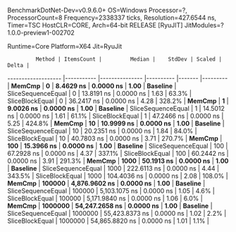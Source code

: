 
BenchmarkDotNet-Dev=v0.9.6.0+
OS=Windows
Processor=?, ProcessorCount=8
Frequency=2338337 ticks, Resolution=427.6544 ns, Timer=TSC
HostCLR=CORE, Arch=64-bit RELEASE [RyuJIT]
JitModules=?
1.0.0-preview1-002702

Runtime=Core  Platform=X64  Jit=RyuJit  

             Method | ItemsCount |         Median |    StdDev | Scaled |    Delta |
------------------- |----------- |--------------- |---------- |------- |--------- |
             **MemCmp** |          **0** |      **8.4629 ns** | **0.0000 ns** |   **1.00** | **Baseline** |
 SliceSequenceEqual |          0 |     13.8191 ns | 0.0000 ns |   1.63 |    63.3% |
    SliceBlockEqual |          0 |     36.2417 ns | 0.0000 ns |   4.28 |   328.2% |
             **MemCmp** |          **1** |      **9.0026 ns** | **0.0000 ns** |   **1.00** | **Baseline** |
 SliceSequenceEqual |          1 |     14.5012 ns | 0.0000 ns |   1.61 |    61.1% |
    SliceBlockEqual |          1 |     47.2466 ns | 0.0000 ns |   5.25 |   424.8% |
             **MemCmp** |         **10** |     **10.9999 ns** | **0.0000 ns** |   **1.00** | **Baseline** |
 SliceSequenceEqual |         10 |     20.2351 ns | 0.0000 ns |   1.84 |    84.0% |
    SliceBlockEqual |         10 |     40.7803 ns | 0.0000 ns |   3.71 |   270.7% |
             **MemCmp** |        **100** |     **15.3966 ns** | **0.0000 ns** |   **1.00** | **Baseline** |
 SliceSequenceEqual |        100 |     67.2928 ns | 0.0000 ns |   4.37 |   337.1% |
    SliceBlockEqual |        100 |     60.2442 ns | 0.0000 ns |   3.91 |   291.3% |
             **MemCmp** |       **1000** |     **50.1913 ns** | **0.0000 ns** |   **1.00** | **Baseline** |
 SliceSequenceEqual |       1000 |    222.6113 ns | 0.0000 ns |   4.44 |   343.5% |
    SliceBlockEqual |       1000 |    104.4036 ns | 0.0000 ns |   2.08 |   108.0% |
             **MemCmp** |     **100000** |  **4,876.9602 ns** | **0.0000 ns** |   **1.00** | **Baseline** |
 SliceSequenceEqual |     100000 |  5,103.1075 ns | 0.0000 ns |   1.05 |     4.6% |
    SliceBlockEqual |     100000 |  5,171.9840 ns | 0.0000 ns |   1.06 |     6.0% |
             **MemCmp** |    **1000000** | **54,247.2658 ns** | **0.0000 ns** |   **1.00** | **Baseline** |
 SliceSequenceEqual |    1000000 | 55,423.8373 ns | 0.0000 ns |   1.02 |     2.2% |
    SliceBlockEqual |    1000000 | 54,865.8820 ns | 0.0000 ns |   1.01 |     1.1% |
